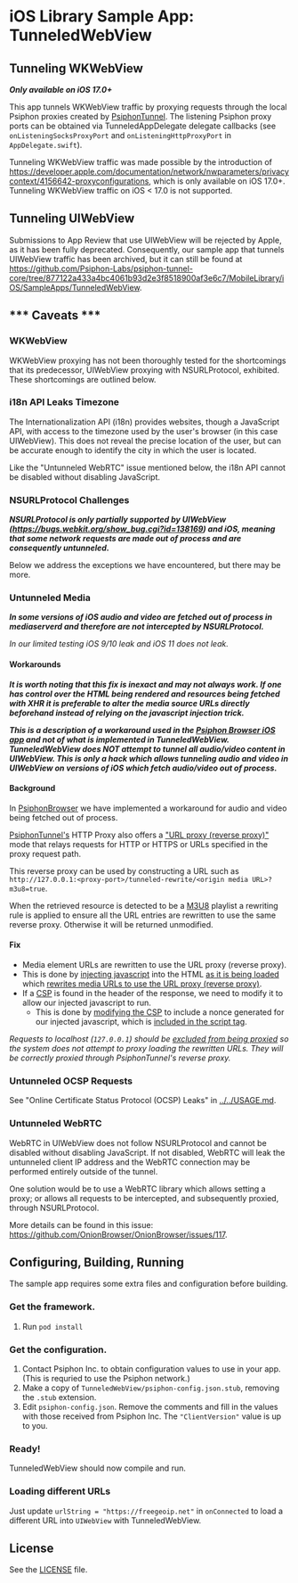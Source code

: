 # iOS Library Sample App: TunneledWebView

## Tunneling WKWebView

***Only available on iOS 17.0+***

This app tunnels WKWebView traffic by proxying requests through the local Psiphon proxies created by [PsiphonTunnel](https://github.com/Psiphon-Labs/psiphon-tunnel-core/tree/master/MobileLibrary/iOS/PsiphonTunnel).
The listening Psiphon proxy ports can be obtained via TunneledAppDelegate delegate callbacks (see `onListeningSocksProxyPort` and `onListeningHttpProxyPort` in `AppDelegate.swift`).

Tunneling WKWebView traffic was made possible by the introduction of https://developer.apple.com/documentation/network/nwparameters/privacycontext/4156642-proxyconfigurations, which is only available on iOS 17.0+. Tunneling WKWebView traffic on iOS < 17.0 is not supported.

## Tunneling UIWebView

Submissions to App Review that use UIWebView will be rejected by Apple, as it has been fully deprecated. Consequently, our sample app that tunnels UIWebView traffic has been archived, but it can still be found at https://github.com/Psiphon-Labs/psiphon-tunnel-core/tree/877122a433a4bc4061b93d2e3f8518900af3e6c7/MobileLibrary/iOS/SampleApps/TunneledWebView.

## *\*\* Caveats \*\*\*

### WKWebView

WKWebView proxying has not been thoroughly tested for the shortcomings that its predecessor, UIWebView proxying with NSURLProtocol, exhibited. These shortcomings are outlined below.

### i18n API Leaks Timezone

The Internationalization API (i18n) provides websites, though a JavaScript API, with access to the timezone used by
the user's browser (in this case UIWebView). This does not reveal the precise location of the user, but can be accurate
enough to identify the city in which the user is located.

Like the "Untunneled WebRTC" issue mentioned below, the i18n API cannot be disabled without disabling JavaScript.         

### NSURLProtocol Challenges

***NSURLProtocol is only partially supported by UIWebView (https://bugs.webkit.org/show_bug.cgi?id=138169) and iOS,
meaning that some network requests are made out of process and are consequently untunneled.***

Below we address the exceptions we have encountered, but there may be more.

### Untunneled Media

***In some versions of iOS audio and video are fetched out of process in mediaserverd and therefore are not intercepted 
by NSURLProtocol.***

*In our limited testing iOS 9/10 leak and iOS 11 does not leak.*

#### Workarounds

***It is worth noting that this fix is inexact and may not always work. If one has control over the HTML being rendered and resources being fetched with XHR it is preferable to alter 
the media source URLs directly beforehand instead of relying on the javascript injection trick.***

***This is a description of a workaround used in the [Psiphon Browser iOS app](https://github.com/Psiphon-Inc/endless) and not of what is implemented in TunneledWebView.
TunneledWebView *does NOT* attempt to tunnel all audio/video content in UIWebView. This is only a hack which allows tunneling
audio and video in UIWebView on versions of iOS which fetch audio/video out of process.***

#### Background
In [PsiphonBrowser](https://github.com/Psiphon-Inc/endless) we have implemented a workaround for audio and video being 
fetched out of process.

[PsiphonTunnel's](https://github.com/Psiphon-Labs/psiphon-tunnel-core/tree/master/MobileLibrary/iOS/PsiphonTunnel/PsiphonTunnel)
HTTP Proxy also offers a ["URL proxy (reverse proxy)"](https://github.com/Psiphon-Labs/psiphon-tunnel-core/blob/631099d086c7c554a590b0cb76766be6dce94ef9/psiphon/httpProxy.go#L45-L70) 
mode that relays requests for HTTP or HTTPS or URLs specified in the proxy request path. 
 
This reverse proxy can be used by constructing a URL such as `http://127.0.0.1:<proxy-port>/tunneled-rewrite/<origin media URL>?m3u8=true`.

When the retrieved resource is detected to be a [M3U8](https://en.wikipedia.org/wiki/M3U#M3U8) playlist a rewriting rule is applied to ensure all the URL entries
are rewritten to use the same reverse proxy. Otherwise it will be returned unmodified.

#### Fix

* Media element URLs are rewritten to use the URL proxy (reverse proxy).
* This is done by [injecting javascript](https://github.com/Psiphon-Inc/endless/blob/b0c33b4bbd917467a849ad8c51a225c2d4dab260/Endless/Resources/injected.js#L379-L408) 
into the HTML [as it is being loaded](https://github.com/Psiphon-Inc/endless/blob/b0c33b4bbd917467a849ad8c51a225c2d4dab260/External/JiveAuthenticatingHTTPProtocol/JAHPAuthenticatingHTTPProtocol.m#L1274-L1280) 
which [rewrites media URLs to use the URL proxy (reverse proxy)](https://github.com/Psiphon-Inc/endless/blob/b0c33b4bbd917467a849ad8c51a225c2d4dab260/Endless/Resources/injected.js#L319-L377).
* If a [CSP](https://en.wikipedia.org/wiki/Content_Security_Policy) 
is found in the header of the response, we need to modify it to allow our injected javascript to run.
  * This is done by [modifying the
CSP](https://github.com/Psiphon-Inc/endless/blob/b0c33b4bbd917467a849ad8c51a225c2d4dab260/External/JiveAuthenticatingHTTPProtocol/JAHPAuthenticatingHTTPProtocol.m#L1184-L1228) 
to include a nonce generated for our injected javascript, which is [included in the script tag](https://github.com/Psiphon-Inc/endless/blob/b0c33b4bbd917467a849ad8c51a225c2d4dab260/External/JiveAuthenticatingHTTPProtocol/JAHPAuthenticatingHTTPProtocol.m#L1276).

*Requests to localhost (`127.0.0.1`) should be [excluded from being proxied](https://github.com/Psiphon-Labs/psiphon-tunnel-core/blob/master/MobileLibrary/iOS/SampleApps/TunneledWebView/External/JiveAuthenticatingHTTPProtocol/JAHPAuthenticatingHTTPProtocol.m#L283-L287) so the system does not attempt to proxy loading the rewritten URLs. They will be correctly proxied through PsiphonTunnel's reverse proxy.*

### Untunneled OCSP Requests

See "Online Certificate Status Protocol (OCSP) Leaks" in [../../USAGE.md](../../USAGE.md).

### Untunneled WebRTC

WebRTC in UIWebView does not follow NSURLProtocol and cannot be disabled without disabling JavaScript. If not disabled, 
WebRTC will leak the untunneled client IP address and the WebRTC connection may be performed entirely outside of the
tunnel.

One solution would be to use a WebRTC library which allows setting a proxy; or allows all requests to be intercepted, and
subsequently proxied, through NSURLProtocol.

More details can be found in this issue: https://github.com/OnionBrowser/OnionBrowser/issues/117.

## Configuring, Building, Running

The sample app requires some extra files and configuration before building.

### Get the framework.

1. Run `pod install`

### Get the configuration.

1. Contact Psiphon Inc. to obtain configuration values to use in your app. 
   (This is requried to use the Psiphon network.)
2. Make a copy of `TunneledWebView/psiphon-config.json.stub`, 
   removing the `.stub` extension.
3. Edit `psiphon-config.json`. Remove the comments and fill in the values with 
   those received from Psiphon Inc. The `"ClientVersion"` value is up to you.

### Ready!

TunneledWebView should now compile and run.

### Loading different URLs

Just update `urlString = "https://freegeoip.net"` in `onConnected` to load a different URL into `UIWebView` with TunneledWebView.

## License

See the [LICENSE](../LICENSE) file.
